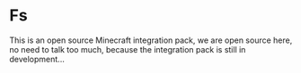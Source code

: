 # Fs
This is an open source Minecraft integration pack, we are open source here, no need to talk too much, because the integration pack is still in development...
